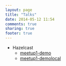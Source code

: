 ```yaml
---
layout: page
title: "Talks"
date: 2014-05-12 11:54
comments: true
sharing: true
footer: true
---
```

* Hazelcast
  - [meetup1-demo](./hazelcast/meetup1-intro/index.html)
  - [meetup1-demolocal](./talks/hazelcast/meetup1-intro/index.html)

